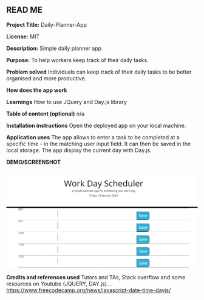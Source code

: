 ## READ ME

**Project Title:**
Daily-Planner-App

**License:**
MIT

**Description:**
Simple daily planner app

**Purpose:**
To help workers keep track of their daily tasks.

**Problem solved**
Individuals can keep track of their daily tasks to be better organised and more productive.

**How does the app work**

**Learnings**
How to use JQuery and Day.js library

**Table of content (optional)**
n/a

**Installation instructions**
Open the deployed app on your local machine.

**Application uses**
The app allows to enter a task to be completed at a specific time - in the matching user input field.
It can then be saved in the local storage.
The app display the current day with Day.js.

**DEMO/SCREENSHOT**

![Alt text](images/Work-Day-Scheduler.png)

**Credits and references used**
Tutors and TAs, Stack overflow and some resources on Youtube (JQUERY, DAY.js)...
https://www.freecodecamp.org/news/javascript-date-time-dayjs/
